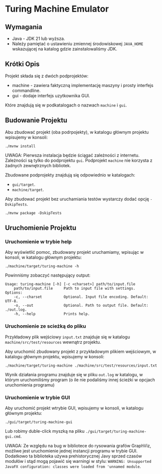 # Turing Machine Emulator

## Wymagania

- Java - JDK 21 lub wyższa.
- Należy pamiętać o ustawieniu zmiennej środowiskowej `JAVA_HOME` wskazującej
      na katalog gdzie zainstalowaliśmy JDK.

## Krótki Opis

Projekt składa się z dwóch podprojektów:

- machine - zawiera faktyczną implementację maszyny i prosty interfejs commandline.
- gui - dodaje interfejs uzytkownika GUI. 

Które znajdują się w podkatalogach o nazwach `machine` i `gui`.


## Budowanie Projektu

Abu zbudować projekt (oba podrpojekty), w katalogu głównym projektu
wpisujemy w konsoli:

```shell
./mvnw install
```
UWAGA:
Pierwsza instalacja będzie ściągać zależności z internetu. 
Zależności są tylko do podprojektu `gui`. Podprojekt `machine` 
nie korzysta z żadnych zewnętrznych bibliotek.

Zbudowane podprojekty znajdują się odpowiednio w katalogach:
- `gui/target`.
- `machine/target`.

Aby zbudować projekt bez uruchamiania testów wystarczy dodać opcję `-DskipTests`.
```shell
./mvnw package -DskipTests
```
## Uruchomienie Projektu

### Uruchomienie w trybie help

Aby wyświetlić pomoc, zbudowany projekt uruchamiamy, 
wpisując w konsoli, w katalogu głównym projektu:
```shell
./machine/target/turing-machine -h
```

Powinniśmy zobaczyć następujący output:
```
Usage: turing-machine [-h] [-c <charset>] path/to/input.file
    path/to/input.file     Path to input file with settings.
Options:
    -c, --charset          Optional. Input file encoding. Default: UTF-8.
    -o, --out              Optional. Path to output file. Default: ./out.log.
    -h, --help             Prints help.
```

### Uruchomienie ze scieżką do pliku

Przykładowy plik wejściowy `input.txt` znajduje się 
w katalogu `machine/src/test/resources` wewnątrz projektu.

Aby uruchomić zbudowany projekt z przykładowym plikiem wejściowym,
w katalogu głównym projektu, wpisujemy w konsoli:
```shell
./machine/target/turing-machine ./machine/src/test/resources/input.txt
```
Wynik działania programu znajduje się w pliku `out.log` w katalogu, w którym 
uruchomiliśmy program (o ile nie podaliśmy innej ścieżki w opcjach uruchomienia programu)

### Uruchomienie w trybie GUI

Aby uruchomić projekt wtrybie GUI, wpisujemy w konsoli, w katalogu głównym projektu:

```shell
./gui/target/turing-machine-gui
```

Lub robimy duble-click myszką na pliku `./gui/target/turing-machine-gui.cmd`.

UWAGA:
Ze względu na bug w bibliotece do rysowania grafów GraphViz,
możliwe jest uruchomienie jednej instancji programu w trybie GUI. 
Dodatkowo ta biblioteka używa prehistorycznej Javy sprzed czasów 
modułów i stąd mogą pojawić się warningi w stylu: 
`WARNING: Unsupported JavaFX configuration: classes were loaded from 'unnamed module`.